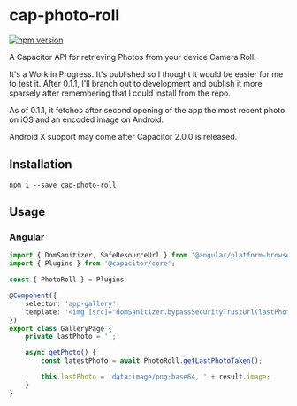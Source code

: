 # cap-photo-roll

[![npm version](https://badge.fury.io/js/cap-photo-roll.svg)](https://badge.fury.io/js/cap-photo-roll)

A Capacitor API for retrieving Photos from your device Camera Roll.

It's a Work in Progress. It's published so I thought it would be easier for me to test it. After 0.1.1, I'll branch out to development  and publish it more sparsely after remembering that I could install from the repo.

As of 0.1.1, it fetches after second opening of the app the most recent photo on iOS and an encoded image on Android.

Android X support may come after Capacitor 2.0.0 is released.


## Installation

```
npm i --save cap-photo-roll
```

## Usage


### Angular

```typescript
import { DomSanitizer, SafeResourceUrl } from '@angular/platform-browser';
import { Plugins } from '@capacitor/core';

const { PhotoRoll } = Plugins;

@Component({
    selector: 'app-gallery',
    template: '<img [src]="domSanitizer.bypassSecurityTrustUrl(lastPhoto)" />'
})
export class GalleryPage {
    private lastPhoto = '';

    async getPhoto() {
        const latestPhoto = await PhotoRoll.getLastPhotoTaken();

        this.lastPhoto = 'data:image/png;base64, ' + result.image;
    }
}

```
